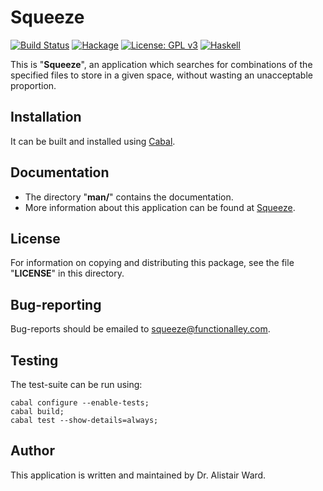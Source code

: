 # **Squeeze**

[![Build Status](https://travis-ci.org/functionalley/Squeeze.svg?branch=master)](https://travis-ci.org/functionalley/Squeeze)
[![Hackage](https://img.shields.io/hackage/v/squeeze.svg)](https://hackage.haskell.org/package/squeeze)
[![License: GPL v3](https://img.shields.io/badge/License-GPL%20v3-blue.svg)](https://www.gnu.org/licenses/gpl-3.0)
[![Haskell](https://b.repl.ca/v1/language-haskell-yellow.png)](https://haskell.org)

This is "**Squeeze**", an application which searches for combinations of the specified files to store in a given space,
without wasting an unacceptable proportion.

## Installation

It can be built and installed using [Cabal](https://www.haskell.org/cabal/users-guide/installing-packages.html).

## Documentation
* The directory "**man/**" contains the documentation.
* More information about this application can be found at [Squeeze](https://functionalley.com/Squeeze/squeeze.html).

## License

For information on copying and distributing this package, see the file "**LICENSE**" in this directory.

## Bug-reporting

Bug-reports should be emailed to <squeeze@functionalley.com>.

## Testing

The test-suite can be run using:

    cabal configure --enable-tests;
    cabal build;
    cabal test --show-details=always;

## Author

This application is written and maintained by Dr. Alistair Ward.



